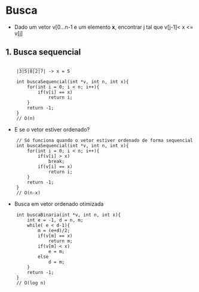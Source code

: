 # Busca
- Dado um vetor v[0...n-1 e um elemento **x**, encontrar j tal que v[j-1]< x <= v[j]

## 1. Busca sequencial

```
     _________
    |3|5|8|2|7| -> x = 5

    int buscaSequencial(int *v, int n, int x){
        for(int i = 0; i < n; i++){
            if(v[i] == x)
                return i;
        }
        return -1;
    }
    // O(n)
```
- E se o vetor estiver ordenado?
```
    // Só funciona quando o vetor estiver ordenado de forma sequencial
    int buscaSequencial(int *v, int n, int x){
        for(int i = 0; i < n; i++){
            if(v[i] > x)
                break;
            if(v[i] == x)
                return i;
        }
        return -1;
    }
    // O(n-x)
```
- Busca em vetor ordenado otimizada
```
    int buscaBinaria(int *v, int n, int x){
        int e = -1, d = n, m;
        while( e < d-1){
            m = (e+d)/2;
            if(v[m] == x)
                return m;
            if(v[m] < x)
                e = m;
            else
                d = m;
        }
        return -1;
    }
    // O(log n)
```
